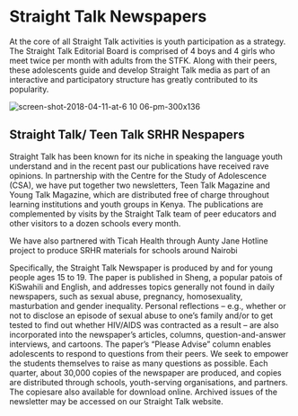# Straight Talk Newspapers
At the core of all Straight Talk activities is youth participation as a strategy. The Straight Talk Editorial Board is comprised of 4 boys and 4 girls who meet twice per month with adults from the STFK. Along with their peers, these adolescents guide and develop Straight Talk media as part of an interactive and participatory structure has greatly contributed to its popularity.

![screen-shot-2018-04-11-at-6 10 06-pm-300x136](https://user-images.githubusercontent.com/11560987/38654531-657d7640-3dd5-11e8-9856-4f8778fd6b75.png)


## Straight Talk/ Teen Talk SRHR Nespapers

Straight Talk has been known for its niche in speaking the language youth understand and in the recent past our publications have received rave opinions.
In partnership with the Centre for the Study of Adolescence (CSA), we have put together two newsletters, Teen Talk Magazine and Young Talk Magazine, which are distributed free of charge throughout learning institutions and youth groups in Kenya. The publications are complemented by visits by the Straight Talk team of peer educators and other visitors to a dozen schools every month.

We have also partnered with Ticah Health through Aunty Jane Hotline project to produce SRHR materials for schools around Nairobi

Specifically, the Straight Talk Newspaper is produced by and for young people ages 15 to 19. The paper is published in Sheng, a popular patois of KiSwahili and English, and addresses topics generally not found in daily newspapers, such as sexual abuse, pregnancy, homosexuality, masturbation and gender inequality. Personal reflections – e.g., whether or not to disclose an episode of sexual abuse to one’s family and/or to get tested to find out whether HIV/AIDS was contracted as a result – are also incorporated into the newspaper’s articles, columns, question-and-answer interviews, and cartoons. The paper’s “Please Advise” column enables adolescents to respond to questions from their peers. We seek to empower the students themselves to raise as many questions as possible. Each quarter, about 30,000 copies of the newspaper are produced, and copies are distributed through schools, youth-serving organisations, and partners. The copiesare also available for download online. Archived issues of the newsletter may be accessed on our Straight Talk website.
